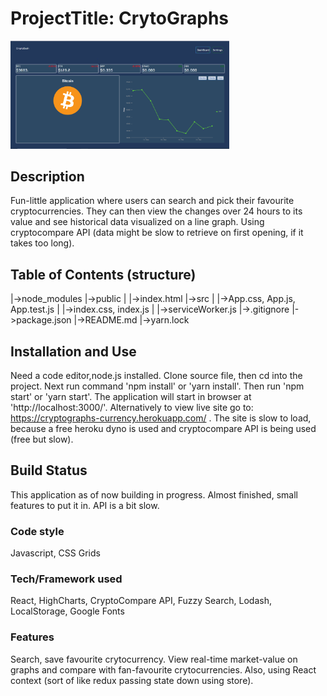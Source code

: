 # ProjectTitle: CrytoGraphs

<img src='public/images/cryptodash.PNG' width='350px'>

## Description

Fun-little application where users can search and pick their favourite cryptocurrencies. They can then view the changes over 24 hours to its value and see historical data visualized on a line graph. Using cryptocompare API (data might be slow to retrieve on first opening, if it takes too long).

## Table of Contents (structure)

|->node_modules
|->public
| |->index.html
|->src
| |->App.css, App.js, App.test.js
| |->index.css, index.js
| |->serviceWorker.js
|->.gitignore
|->package.json
|->README.md
|->yarn.lock

## Installation and Use

Need a code editor,node.js installed. Clone source file, then cd into the project. Next run command 'npm install' or 'yarn install'. Then run 'npm start' or 'yarn start'. The application will start in browser at 'http://localhost:3000/'.
Alternatively to view live site go to: https://cryptographs-currency.herokuapp.com/ . The site is slow to load, because a free heroku dyno is used and cryptocompare API is being used (free but slow).

## Build Status

This application as of now building in progress. Almost finished, small features to put it in. API is a bit slow.

### Code style

Javascript, CSS Grids

### Tech/Framework used

React, HighCharts, CryptoCompare API, Fuzzy Search, Lodash, LocalStorage, Google Fonts

### Features

Search, save favourite crytocurrency. View real-time market-value on graphs and compare with fan-favourite crytocurrencies. Also, using React context (sort of like redux passing state down using store).
